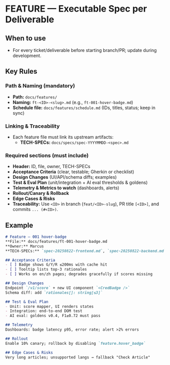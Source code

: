 # FEATURE — Executable Spec per Deliverable

## When to use
- For every ticket/deliverable before starting branch/PR; update during development.

## Key Rules

### Path & Naming (mandatory)
- **Path:** `docs/features/`
- **Naming:** `ft-<ID>-<slug>.md` (e.g., `ft-001-hover-badge.md`)
- **Schedule file:** `docs/features/schedule.md` (IDs, titles, status; keep in sync)

### Linking & Traceability
- Each feature file must link its upstream artifacts:
  - **TECH-SPECs:** `docs/specs/spec-YYYYMMDD-<spec>.md`

### Required sections (must include)
  - **Header:** ID, file, owner, TECH-SPECs
  - **Acceptance Criteria** (clear, testable; Gherkin or checklist)
  - **Design Changes** (UI/API/schema diffs; examples)
  - **Test & Eval Plan** (unit/integration + AI eval thresholds & goldens)
  - **Telemetry & Metrics to watch** (dashboards, alerts)
  - **Rollout/Canary & Rollback**
  - **Edge Cases & Risks**
- **Traceability:** Use `<ID>` in branch (`feat/<ID>-slug`), PR title `[<ID>]`, and commits `... (#<ID>)`.


## Example
```md
# Feature — 001 hover-badge
**File:** docs/features/ft-001-hover-badge.md  
**Owner:** Marcus 
**TECH-SPECs:** `spec-20250822-frontend.md`, `spec-20250822-backend.md`

## Acceptance Criteria
- [ ] Badge shows G/Y/R ≤200ms with cache hit
- [ ] Tooltip lists top-3 rationales
- [ ] Works on en/zh pages; degrades gracefully if scores missing

## Design Changes
Endpoint `/v1/score` + new UI component `<CredBadge />`  
Schema diff: add `rationales[]: string[≤3]`

## Test & Eval Plan
- Unit: score mapper, UI renders states  
- Integration: end-to-end DOM test  
- AI eval: goldens v0.4, F1≥0.72 must pass

## Telemetry
Dashboards: badge latency p95, error rate; alert >2% errors

## Rollout
Enable 10% canary; rollback by disabling `feature.hover_badge`

## Edge Cases & Risks
Very long articles; unsupported langs → fallback "Check Article"
```